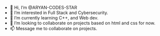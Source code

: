 - 👋 Hi, I’m @ARYAN-CODES-STAR
- 👀 I’m interested in Full Stack and Cybersecurity.
- 🌱 I’m currently learning C++, and Web dev.
- 💞️ I’m looking to collaborate on projects based on html and css for now.
- 📫 Message me to collaborate on projects.

<!---
ARYAN-CODES-STAR/ARYAN-CODES-STAR is a ✨ special ✨ repository because its `README.md` (this file) appears on your GitHub profile.
You can click the Preview link to take a look at your changes.
--->
